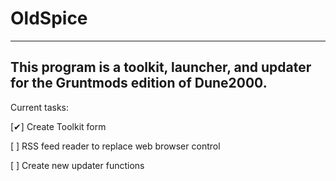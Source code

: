# OldSpice
---
This program is a toolkit, launcher, and updater for the Gruntmods edition of Dune2000.
---
Current tasks:

[✔] Create Toolkit form

[ ] RSS feed reader to replace web browser control

[ ] Create new updater functions
